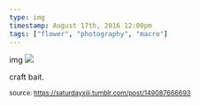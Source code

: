 ```yaml
---
type: img
timestamp: August 17th, 2016 12:00pm
tags: ["flower", "photography", "macro"]
---
```

img
<img src="https://saturdayxiii.github.io/media/149087666693.jpg"/>

craft bait.
 
      
      
      
      
      
  
<small>source: https://saturdayxiii.tumblr.com/post/149087666693</small>